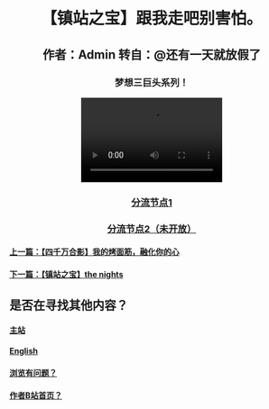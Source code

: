 <html>
<head>
</head>
<body>
      <div style="width:100%;margin:0 auto">
          <p><h1><center>【镇站之宝】跟我走吧别害怕。</center></h1></p> 
             <p><h2><center>作者：Admin 转自：@还有一天就放假了</center></h2></p> 
                <p><h3><center>梦想三巨头系列！</center></h3></p> 
                     <center><video src="FJJ1.mp4" controls width="250" height="150"></video></center>
        <p><h3><center><a href="FJJ1.mp4">分流节点1</a></center></h3></p>
        <p><h3><center><a href="404.html">分流节点2（未开放）</a></center></h3></p>
        <p><h4><a href="5.html">上一篇：【四千万合影】我的烤面筋，融化你的心</a></h4></p>
        <p><h4><a href="7.html">下一篇：【镇站之宝】the nights</a></h4></p>
        <p><h2>是否在寻找其他内容？</h2></p>
<p><h4><a href="index.html">主站</a></h4></p>
<p><h4><a href="English.html">English</a></h4></p>
 <p><h4><a href="P.html">浏览有问题？</a></h4></p> 
 <p><h4><a href="https://space.bilibili.com/443161706">作者B站首页？</a></h4></p> 
    </div>
 </body>
</html>
